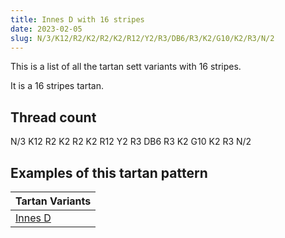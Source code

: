 ```yaml
---
title: Innes D with 16 stripes
date: 2023-02-05
slug: N/3/K12/R2/K2/R2/K2/R12/Y2/R3/DB6/R3/K2/G10/K2/R3/N/2
---
```

This is a list of all the tartan sett variants with 16 stripes.

It is a 16 stripes tartan.


## Thread count
N/3 K12 R2 K2 R2 K2 R12 Y2 R3 DB6 R3 K2 G10 K2 R3 N/2

## Examples of this tartan pattern

| Tartan Variants |
|---------------|
| [Innes D](/variants/n/3/k12/r2/k2/r2/k2/r12/y2/r3/db6/r3/k2/g10/k2/r3/n/2-db000054-g004c00-k000000-nd0d0d0-rc80000-yffc800)||
